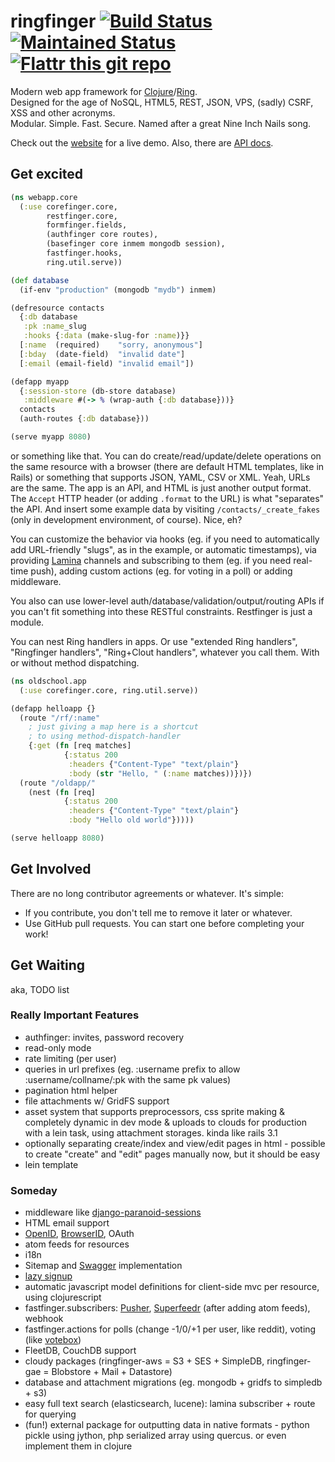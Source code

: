 # ringfinger [![Build Status](https://secure.travis-ci.org/myfreeweb/ringfinger.png)](http://travis-ci.org/) [![Maintained Status](http://stillmaintained.com/myfreeweb/ringfinger.png)](http://stillmaintained.com/myfreeweb/ringfinger) [![Flattr this git repo](http://api.flattr.com/button/flattr-badge-large.png)](https://flattr.com/submit/auto?user_id=floatboth&url=http://ringfinger.floatboth.com/&title=Ringfinger&description=Modern+web+application+framework+for+Clojure&language=en&tags=webdev,clojure,web,framework&category=software) 
Modern web app framework for [Clojure](http://clojure.org)/[Ring](https://github.com/mmcgrana/ring).  
Designed for the age of NoSQL, HTML5, REST, JSON, VPS, (sadly) CSRF, XSS and other acronyms.  
Modular. Simple. Fast. Secure. Named after a great Nine Inch Nails song.

Check out the [website](http://ringfinger.floatboth.com) for a live demo.
Also, there are [API docs](http://myfreeweb.github.com/ringfinger/).

## Get excited

```clojure
(ns webapp.core
  (:use corefinger.core,
        restfinger.core,
        formfinger.fields,
        (authfinger core routes),
        (basefinger core inmem mongodb session),
        fastfinger.hooks,
        ring.util.serve))

(def database
  (if-env "production" (mongodb "mydb") inmem)

(defresource contacts
  {:db database 
   :pk :name_slug
   :hooks {:data (make-slug-for :name)}}
  [:name  (required)    "sorry, anonymous"]
  [:bday  (date-field)  "invalid date"]
  [:email (email-field) "invalid email"])

(defapp myapp
  {:session-store (db-store database)
   :middleware #(-> % (wrap-auth {:db database}))}
  contacts
  (auth-routes {:db database}))

(serve myapp 8080)
```

or something like that. You can do create/read/update/delete operations
on the same resource with a browser (there are default HTML templates,
like in Rails) or something that supports JSON, YAML, CSV or XML. Yeah,
URLs are the same. The app is an API, and HTML is just another output
format. The `Accept` HTTP header (or adding `.format` to the URL) is
what "separates" the API. And insert some example data by visiting
`/contacts/_create_fakes` (only in development environment, of course).
Nice, eh?

You can customize the behavior via hooks (eg. if you need to
automatically add URL-friendly "slugs", as in the example, or automatic
timestamps), via providing [Lamina](https://github.com/ztellman/lamina)
channels and subscribing to them (eg. if you need real-time push),
adding custom actions (eg. for voting in a poll) or adding middleware.

You also can use lower-level auth/database/validation/output/routing
APIs if you can't fit something into these RESTful constraints.
Restfinger is just a module.

You can nest Ring handlers in apps. Or use "extended Ring handlers",
"Ringfinger handlers", "Ring+Clout handlers", whatever you call them.
With or without method dispatching.

```clojure
(ns oldschool.app
  (:use corefinger.core, ring.util.serve))

(defapp helloapp {}
  (route "/rf/:name"
    ; just giving a map here is a shortcut
    ; to using method-dispatch-handler 
    {:get (fn [req matches]
            {:status 200
             :headers {"Content-Type" "text/plain"}
             :body (str "Hello, " (:name matches))})})
  (route "/oldapp/"
    (nest (fn [req]
            {:status 200
             :headers {"Content-Type" "text/plain"}
             :body "Hello old world"}))))

(serve helloapp 8080)
```

## Get Involved
There are no long contributor agreements or whatever. It's simple:

- If you contribute, you don't tell me to remove it later or whatever.
- Use GitHub pull requests. You can start one before completing your work!

## Get Waiting
aka, TODO list

### Really Important Features
- authfinger: invites, password recovery
- read-only mode
- rate limiting (per user)
- queries in url prefixes (eg. :username prefix to allow :username/collname/:pk with the same pk values)
- pagination html helper
- file attachments w/ GridFS support
- asset system that supports preprocessors, css sprite making & completely dynamic in dev mode & uploads to clouds for production with a lein task, using attachment storages. kinda like rails 3.1
- optionally separating create/index and view/edit pages in html - possible to create "create" and "edit" pages manually now, but it should be easy
- lein template 

### Someday
- middleware like [django-paranoid-sessions](https://github.com/rfk/django-paranoid-sessions)
- HTML email support
- [OpenID](http://code.google.com/p/jopenid/), [BrowserID](https://github.com/mozilla/browserid/wiki/How-to-Use-BrowserID-on-Your-Site), OAuth
- atom feeds for resources
- i18n
- Sitemap and [Swagger](http://swagger.wordnik.com) implementation
- [lazy signup](https://github.com/danfairs/django-lazysignup)
- automatic javascript model definitions for client-side mvc per resource, using clojurescript
- fastfinger.subscribers: [Pusher](http://pusher.com/), [Superfeedr](http://superfeedr.com) (after adding atom feeds), webhook
- fastfinger.actions for polls (change -1/0/+1 per user, like reddit), voting (like [votebox](https://www.dropbox.com/votebox))
- FleetDB, CouchDB support
- cloudy packages (ringfinger-aws = S3 + SES + SimpleDB, ringfinger-gae = Blobstore + Mail + Datastore)
- database and attachment migrations (eg. mongodb + gridfs to simpledb + s3)
- easy full text search (elasticsearch, lucene): lamina subscriber + route for querying
- (fun!) external package for outputting data in native formats - python pickle using jython, php serialized array using quercus. or even implement them in clojure
